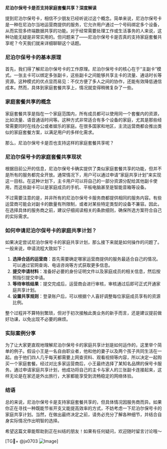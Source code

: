 **尼泊尔保号卡是否支持家庭套餐共享？深度解读**

提到尼泊尔保号卡，相信不少朋友已经听说过这个概念。简单来说，尼泊尔保号卡是一种在尼泊尔当地运营商提供的服务，它允许用户通过一个号码绑定多个设备，从而实现多终端数据共享的功能。对于经常需要处理工作或生活事务的人来说，这种功能无疑是非常实用的。但问题来了——尼泊尔保号卡是否真的支持家庭套餐共享呢？今天我们就来详细聊聊这个话题。

### 尼泊尔保号卡的基本原理

首先，我们得了解尼泊尔保号卡的工作原理。尼泊尔保号卡的核心在于“主副卡”模式。一张主卡可以绑定多张副卡，这些副卡之间能够共享主卡的流量、通话时长等资源。这种模式的优点显而易见：不仅方便了多人之间的协作，还能有效降低通信成本。然而，具体到家庭套餐共享上，情况就变得稍微复杂了一些。

### 家庭套餐共享的概念

家庭套餐共享是指在一个家庭范围内，所有成员都可以使用同一个套餐内的资源，比如流量、语音通话时间等。这种方式非常适合有多个设备的家庭，尤其是那些经常需要同时在线办公或者娱乐的家庭。在很多国家和地区，主流运营商都会推出类似的家庭套餐方案，以满足用户的多样化需求。

那么，尼泊尔保号卡是否也支持这样的家庭套餐共享呢？

### 尼泊尔保号卡的家庭套餐共享现状

根据目前公开的信息，尼泊尔保号卡确实提供了类似家庭套餐共享的功能，但并不是所有的服务都完全开放。通常情况下，用户可以通过申请“家庭共享计划”来实现这一目标。在这种计划下，主卡用户可以将自己的一部分资源分配给其他副卡使用，而这些副卡可以是家庭成员的手机、平板电脑甚至是智能音箱等设备。

不过需要注意的是，并非所有的尼泊尔保号卡服务商都提供相同的服务内容。有些运营商可能会对副卡的数量有所限制，或者对某些特定类型的设备不兼容。因此，在选择具体的服务商之前，建议仔细阅读相关的条款细则，确保所选方案符合自己的实际需求。

### 如何申请尼泊尔保号卡的家庭共享计划？

如果决定尝试尼泊尔保号卡的家庭共享计划，那么接下来就是如何操作的问题了。一般来说，申请流程大致如下：

1. **选择合适的运营商**：首先需要确定哪家运营商提供的服务最适合自己的情况。可以通过官网查询、电话咨询等方式获取更多信息。
2. **提交申请材料**：准备好必要的身份证明文件以及家庭成员的相关信息，然后按照指引提交申请。
3. **等待审核结果**：提交完成后，运营商会进行审核，审核通过后即可正式开通家庭共享计划。
4. **设置共享规则**：登录账户后，可以根据个人喜好调整每位家庭成员享有的资源比例。

整个过程并不算特别繁琐，但对于初次接触此类业务的新手而言，还是建议提前做好功课，以免出现不必要的麻烦。

### 实际案例分享

为了让大家更直观地理解尼泊尔保号卡的家庭共享计划是如何运作的，这里举个简单的例子。假设小王是一名自由职业者，他和他的妻子以及两个孩子共同生活在一起。由于他们四人几乎每天都需要上网查资料、观看视频等内容，所以决定一起购买一个家庭套餐。经过对比多家运营商后，小王最终选择了某知名品牌的保号卡服务。通过申请家庭共享计划，他成功将自己的主卡与家人的三张副卡连接起来，这样无论是在家还是外出旅行，大家都能享受到流畅稳定的网络体验。

### 结语

总的来说，尼泊尔保号卡是支持家庭套餐共享的，但具体情况因服务商而异。如果你正在寻找一种既能节省开支又能提高效率的方式，不妨考虑一下尼泊尔保号卡的家庭共享计划。当然，在做出最终决定之前，请务必充分了解各种细节，并结合自身实际情况作出明智的选择。

希望这篇文章能帮助到正在纠结的朋友！如果有任何疑问，欢迎随时留言讨论哦～

[TG💪+ @jx0703 ![Image](https://github.com/user-attachments/assets/dbca1d08-cadb-493c-b0ec-ad6f7a83f270)]